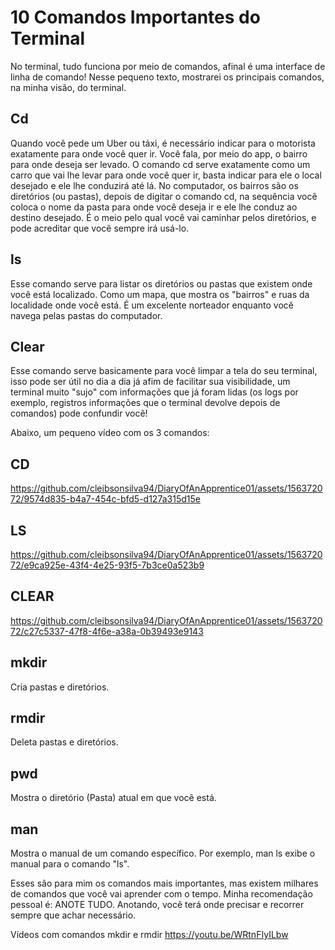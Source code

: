 # 10 Comandos Importantes do Terminal 
No terminal, tudo funciona por meio de comandos, afinal é uma interface de linha de comando! Nesse pequeno texto, mostrarei os principais comandos, na minha visão, do terminal.

## Cd
Quando você pede um Uber ou táxi, é necessário indicar para o motorista exatamente para onde você quer ir. 
Você fala, por meio do app, o bairro para onde deseja ser levado. O comando cd serve exatamente como um carro 
que vai lhe levar para onde você quer ir, basta indicar para ele o local desejado e ele lhe conduzirá até lá. 
No computador, os bairros são os diretórios (ou pastas), depois de digitar o comando cd, na sequência você coloca 
o nome da pasta para onde você deseja ir e ele lhe conduz ao destino desejado. É o meio pelo qual você vai caminhar 
pelos diretórios, e pode acreditar que você sempre irá usá-lo.

## ls
Esse comando serve para listar os diretórios ou pastas que existem onde você está localizado. Como um mapa, que mostra os 
"bairros" e ruas da localidade onde você está. É um excelente norteador enquanto você navega pelas pastas do computador.

## Clear
Esse comando serve basicamente para você limpar a tela do seu terminal, isso pode ser útil no dia a dia já afim de facilitar 
sua visibilidade, um terminal muito "sujo" com informações que já foram lidas (os logs por exemplo, registros informações que 
o terminal devolve depois de comandos) pode confundir você!

Abaixo, um pequeno vídeo com os 3 comandos:

## CD

https://github.com/cleibsonsilva94/DiaryOfAnApprentice01/assets/156372072/9574d835-b4a7-454c-bfd5-d127a315d15e

## LS

https://github.com/cleibsonsilva94/DiaryOfAnApprentice01/assets/156372072/e9ca925e-43f4-4e25-93f5-7b3ce0a523b9

## CLEAR

https://github.com/cleibsonsilva94/DiaryOfAnApprentice01/assets/156372072/c27c5337-47f8-4f6e-a38a-0b39493e9143

## mkdir
Cria pastas e diretórios.

## rmdir
Deleta pastas e diretórios.

## pwd

Mostra o diretório (Pasta) atual em que você está.

## man
Mostra o manual de um comando específico. Por exemplo, man ls exibe o manual para o comando "ls".

Esses são para mim os comandos mais importantes, mas existem milhares de comandos que você vai aprender com o tempo. Minha recomendação pessoal é: ANOTE TUDO. Anotando, você terá onde precisar e recorrer sempre que achar necessário.

Vídeos com comandos mkdir e rmdir
https://youtu.be/WRtnFIyILbw
